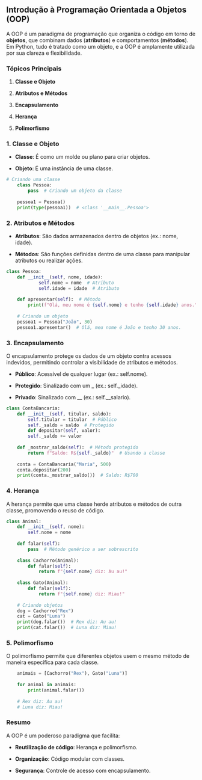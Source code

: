**Introdução à Programação Orientada a Objetos (OOP)**
------------------------------------------------------

A OOP é um paradigma de programação que organiza o código em torno de **objetos**, que combinam dados (**atributos**) e comportamentos (**métodos**). Em Python, tudo é tratado como um objeto, e a OOP é amplamente utilizada por sua clareza e flexibilidade.

### **Tópicos Principais**

1.  **Classe e Objeto**
    
2.  **Atributos e Métodos**
    
3.  **Encapsulamento**
    
4.  **Herança**
    
5.  **Polimorfismo**
    

### **1\. Classe e Objeto**

*   **Classe**: É como um molde ou plano para criar objetos.
    
*   **Objeto**: É uma instância de uma classe.
    

```python
# Criando uma classe  
    class Pessoa:
        pass  # Criando um objeto da classe  
        
    pessoa1 = Pessoa()  
    print(type(pessoa1))  # <class '__main__.Pessoa'>
```

### **2\. Atributos e Métodos**

*   **Atributos**: São dados armazenados dentro de objetos (ex.: nome, idade).
    
*   **Métodos**: São funções definidas dentro de uma classe para manipular atributos ou realizar ações.
    

```python
class Pessoa:      
    def __init__(self, nome, idade):
            self.nome = nome  # Atributo          
            self.idade = idade  # Atributo      
    
    def apresentar(self):  # Método          
        print(f"Olá, meu nome é {self.nome} e tenho {self.idade} anos.")  
        
    # Criando um objeto  
    pessoa1 = Pessoa("João", 30)  
    pessoa1.apresentar()  # Olá, meu nome é João e tenho 30 anos.   
```

### **3\. Encapsulamento**

O encapsulamento protege os dados de um objeto contra acessos indevidos, permitindo controlar a visibilidade de atributos e métodos.

*   **Público**: Acessível de qualquer lugar (ex.: self.nome).
    
*   **Protegido**: Sinalizado com um \_ (ex.: self.\_idade).
    
*   **Privado**: Sinalizado com \_\_ (ex.: self.\_\_salario).
    

```python 
class ContaBancaria:
    def __init__(self, titular, saldo):          
        self.titular = titular  # Público          
        self._saldo = saldo  # Protegido      
        def depositar(self, valor):          
        self._saldo += valor      
    
    def _mostrar_saldo(self):  # Método protegido         
        return f"Saldo: R${self._saldo}"  # Usando a classe  
        
    conta = ContaBancaria("Maria", 500)  
    conta.depositar(200)  
    print(conta._mostrar_saldo())  # Saldo: R$700   
```

### **4\. Herança**

A herança permite que uma classe herde atributos e métodos de outra classe, promovendo o reuso de código.

```python 
class Animal:
    def __init__(self, nome):          
        self.nome = nome      
    
    def falar(self):          
        pass  # Método genérico a ser sobrescrito  
    
    class Cachorro(Animal):      
        def falar(self):          
            return f"{self.nome} diz: Au au!"  
    
    class Gato(Animal):      
        def falar(self):          
            return f"{self.nome} diz: Miau!"  
            
    # Criando objetos  
    dog = Cachorro("Rex")  
    cat = Gato("Luna")  
    print(dog.falar())  # Rex diz: Au au!  
    print(cat.falar())  # Luna diz: Miau!   
```

### **5\. Polimorfismo**

O polimorfismo permite que diferentes objetos usem o mesmo método de maneira específica para cada classe.

```python 
    animais = [Cachorro("Rex"), Gato("Luna")]  
    
    for animal in animais:      
        print(animal.falar())  
        
    # Rex diz: Au au!  
    # Luna diz: Miau!   
```

### **Resumo**

A OOP é um poderoso paradigma que facilita:

*   **Reutilização de código**: Herança e polimorfismo.
    
*   **Organização**: Código modular com classes.
    
*   **Segurança**: Controle de acesso com encapsulamento.
